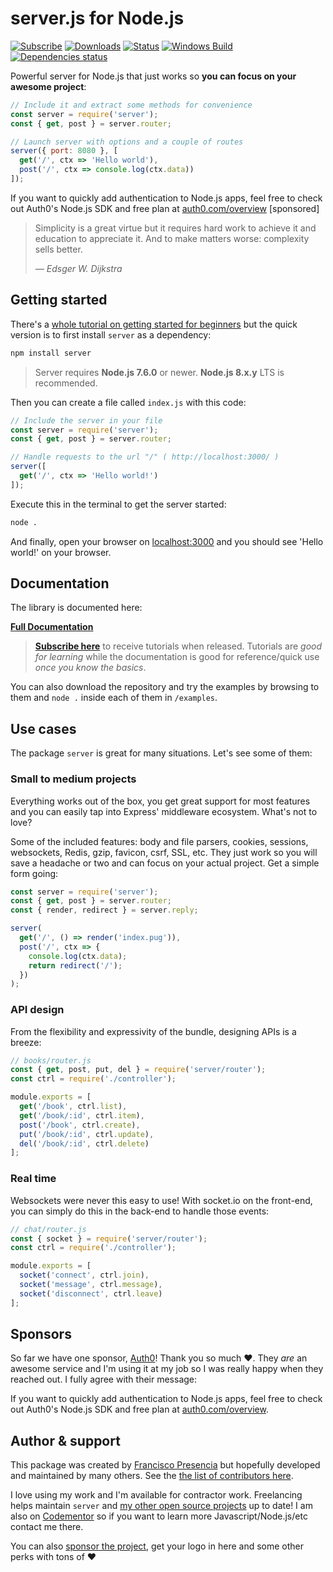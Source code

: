 # **server.js** for Node.js

[![Subscribe](https://img.shields.io/badge/%20subscribe%20-%20mailchimp%20-blue.svg )](http://eepurl.com/cGRggH)
[![Downloads](https://img.shields.io/npm/dm/server.svg)](https://npm-stat.com/charts.html?package=server)
[![Status](https://circleci.com/gh/franciscop/server.svg?style=shield)](https://circleci.com/gh/franciscop/server)
[![Windows Build](https://img.shields.io/appveyor/ci/franciscop/server.svg?label=windows)](https://ci.appveyor.com/project/franciscop/server)
[![Dependencies status](https://david-dm.org/franciscop/server/status.svg)](https://david-dm.org/franciscop/server)

Powerful server for Node.js that just works so **you can focus on your awesome project**:

```js
// Include it and extract some methods for convenience
const server = require('server');
const { get, post } = server.router;

// Launch server with options and a couple of routes
server({ port: 8080 }, [
  get('/', ctx => 'Hello world'),
  post('/', ctx => console.log(ctx.data))
]);
```

<div class="ad inline sponsored">If you want to quickly add authentication to Node.js apps, feel free to check out Auth0's Node.js SDK and free plan at <a href="https://auth0.com/overview?utm_source=GHsponsor&utm_medium=GHsponsor&utm_campaign=serverjs&utm_content=auth">auth0.com/overview</a> [sponsored]</div>

<blockquote class="external">
  <p>Simplicity is a great virtue but it requires hard work to achieve it and education to appreciate it. And to make matters worse: complexity sells better.</p>
  <cite>― Edsger W. Dijkstra</cite>
</blockquote>


## Getting started

There's a [whole tutorial on getting started for beginners](https://serverjs.io/tutorials/getting-started/) but the quick version is to first install `server` as a dependency:

```bash
npm install server
```

> Server requires **Node.js 7.6.0** or newer. **Node.js 8.x.y** LTS is recommended.

Then you can create a file called `index.js` with this code:

```js
// Include the server in your file
const server = require('server');
const { get, post } = server.router;

// Handle requests to the url "/" ( http://localhost:3000/ )
server([
  get('/', ctx => 'Hello world!')
]);
```

Execute this in the terminal to get the server started:

```bash
node .
```

And finally, open your browser on [localhost:3000](http://localhost:3000/) and you should see 'Hello world!' on your browser.



## Documentation

The library is documented here:

<strong><a class="button" href="https://serverjs.io/documentation/">Full Documentation</a></strong>

> [**Subscribe here**](http://eepurl.com/cGRggH) to receive tutorials when released. Tutorials are *good for learning* while the documentation is good for reference/quick use *once you know the basics*.

You can also download the repository and try the examples by browsing to them and `node .` inside each of them in `/examples`.



## Use cases

The package `server` is great for many situations. Let's see some of them:


### Small to medium projects

Everything works out of the box, you get great support for most features and you can easily tap into Express' middleware ecosystem. What's not to love?

Some of the included features: body and file parsers, cookies, sessions, websockets, Redis, gzip, favicon, csrf, SSL, etc. They just work so you will save a headache or two and can focus on your actual project. Get a simple form going:

```js
const server = require('server');
const { get, post } = server.router;
const { render, redirect } = server.reply;

server(
  get('/', () => render('index.pug')),
  post('/', ctx => {
    console.log(ctx.data);
    return redirect('/');
  })
);
```



### API design

From the flexibility and expressivity of the bundle, designing APIs is a breeze:

```js
// books/router.js
const { get, post, put, del } = require('server/router');
const ctrl = require('./controller');

module.exports = [
  get('/book', ctrl.list),
  get('/book/:id', ctrl.item),
  post('/book', ctrl.create),
  put('/book/:id', ctrl.update),
  del('/book/:id', ctrl.delete)
];
```



### Real time

Websockets were never this easy to use! With socket.io on the front-end, you can simply do this in the back-end to handle those events:

```js
// chat/router.js
const { socket } = require('server/router');
const ctrl = require('./controller');

module.exports = [
  socket('connect', ctrl.join),
  socket('message', ctrl.message),
  socket('disconnect', ctrl.leave)
];
```



## Sponsors

So far we have one sponsor, [Auth0](https://auth0.com/overview?utm_source=GHsponsor&utm_medium=GHsponsor&utm_campaign=serverjs&utm_content=auth)! Thank you so much ❤. They *are* an awesome service and I'm using it at my job so I was really happy when they reached out. I fully agree with their message:

If you want to quickly add authentication to Node.js apps, feel free to check out Auth0's Node.js SDK and free plan at [auth0.com/overview](https://auth0.com/overview?utm_source=GHsponsor&utm_medium=GHsponsor&utm_campaign=serverjs&utm_content=auth).




## Author & support

This package was created by [Francisco Presencia](http://francisco.io/) but hopefully developed and maintained by many others. See the [the list of contributors here](https://github.com/franciscop/server/graphs/contributors).

I love using my work and I'm available for contractor work. Freelancing helps maintain `server` and [my other open source projects](https://github.com/franciscop/) up to date! I am also on [Codementor](https://www.codementor.io/franciscop) so if you want to learn more Javascript/Node.js/etc contact me there.

You can also [sponsor the project](https://serverjs.io/sponsor), get your logo in here and some other perks with tons of ♥
